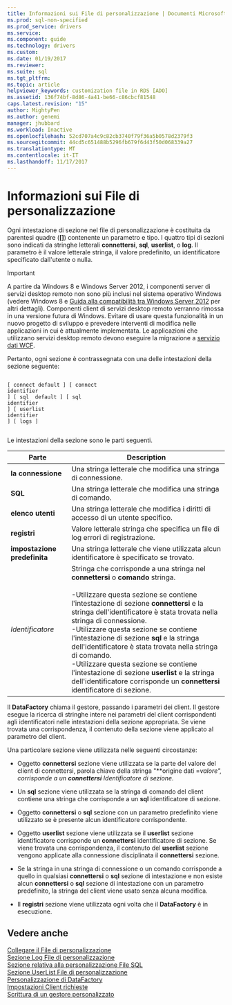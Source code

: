 ```yaml
---
title: Informazioni sui File di personalizzazione | Documenti Microsoft
ms.prod: sql-non-specified
ms.prod_service: drivers
ms.service: 
ms.component: guide
ms.technology: drivers
ms.custom: 
ms.date: 01/19/2017
ms.reviewer: 
ms.suite: sql
ms.tgt_pltfrm: 
ms.topic: article
helpviewer_keywords: customization file in RDS [ADO]
ms.assetid: 136f74bf-8d86-4a41-be66-c86cbcf81548
caps.latest.revision: "15"
author: MightyPen
ms.author: genemi
manager: jhubbard
ms.workload: Inactive
ms.openlocfilehash: 52cd707a4c9c82cb3740f79f36a5b0578d2379f3
ms.sourcegitcommit: 44cd5c651488b5296fb679f6d43f50d068339a27
ms.translationtype: MT
ms.contentlocale: it-IT
ms.lasthandoff: 11/17/2017
---
```

# <a name="understanding-the-customization-file"></a>Informazioni sui File di personalizzazione
Ogni intestazione di sezione nel file di personalizzazione è costituita da parentesi quadre (**[]**) contenente un parametro e tipo. I quattro tipi di sezioni sono indicati da stringhe letterali **connettersi**, **sql**, **userlist**, o **log**. Il parametro è il valore letterale stringa, il valore predefinito, un identificatore specificato dall'utente o nulla.  
  
> [!IMPORTANT]
>  A partire da Windows 8 e Windows Server 2012, i componenti server di servizi desktop remoto non sono più inclusi nel sistema operativo Windows (vedere Windows 8 e [Guida alla compatibilità tra Windows Server 2012](https://www.microsoft.com/en-us/download/details.aspx?id=27416) per altri dettagli). Componenti client di servizi desktop remoto verranno rimossa in una versione futura di Windows. Evitare di usare questa funzionalità in un nuovo progetto di sviluppo e prevedere interventi di modifica nelle applicazioni in cui è attualmente implementata. Le applicazioni che utilizzano servizi desktop remoto devono eseguire la migrazione a [servizio dati WCF](http://go.microsoft.com/fwlink/?LinkId=199565).  
  
 Pertanto, ogni sezione è contrassegnata con una delle intestazioni della sezione seguente:  
  
```  
  
[ connect default ] [ connect    
identifier   
] [ sql  default ] [ sql    
identifier   
] [ userlist    
identifier   
] [ logs ]  
  
```  
  
 Le intestazioni della sezione sono le parti seguenti.  
  
|Parte|Description|  
|----------|-----------------|  
|**la connessione**|Una stringa letterale che modifica una stringa di connessione.|  
|**SQL**|Una stringa letterale che modifica una stringa di comando.|  
|**elenco utenti**|Una stringa letterale che modifica i diritti di accesso di un utente specifico.|  
|**registri**|Valore letterale stringa che specifica un file di log errori di registrazione.|  
|**impostazione predefinita**|Una stringa letterale che viene utilizzata alcun identificatore è specificato se trovato.|  
|*Identificatore*|Stringa che corrisponde a una stringa nel **connettersi** o **comando** stringa.<br /><br /> -Utilizzare questa sezione se contiene l'intestazione di sezione **connettersi** e la stringa dell'identificatore è stata trovata nella stringa di connessione.<br />-Utilizzare questa sezione se contiene l'intestazione di sezione **sql** e la stringa dell'identificatore è stata trovata nella stringa di comando.<br />-Utilizzare questa sezione se contiene l'intestazione di sezione **userlist** e la stringa dell'identificatore corrisponde un **connettersi** identificatore di sezione.|  
  
 Il **DataFactory** chiama il gestore, passando i parametri dei client. Il gestore esegue la ricerca di stringhe intere nei parametri del client corrispondenti agli identificatori nelle intestazioni della sezione appropriata. Se viene trovata una corrispondenza, il contenuto della sezione viene applicato al parametro del client.  
  
 Una particolare sezione viene utilizzata nelle seguenti circostanze:  
  
-   Oggetto **connettersi** sezione viene utilizzata se la parte del valore del client di connettersi, parola chiave della stringa "**origine dati =***valore*", corrisponde a un **connettersi** Identificatore di sezione*.*  
  
-   Un **sql** sezione viene utilizzata se la stringa di comando del client contiene una stringa che corrisponde a un **sql** identificatore di sezione.  
  
-   Oggetto **connettersi** o **sql** sezione con un parametro predefinito viene utilizzato se è presente alcun identificatore corrispondente.  
  
-   Oggetto **userlist** sezione viene utilizzata se il **userlist** sezione identificatore corrisponde un **connettersi** identificatore di sezione. Se viene trovata una corrispondenza, il contenuto del **userlist** sezione vengono applicate alla connessione disciplinata il **connettersi** sezione.  
  
-   Se la stringa in una stringa di connessione o un comando corrisponde a quello in qualsiasi **connettersi** o **sql** sezione di intestazione e non esiste alcun **connettersi** o **sql**  sezione di intestazione con un parametro predefinito, la stringa del client viene usato senza alcuna modifica.  
  
-   Il **registri** sezione viene utilizzata ogni volta che il **DataFactory** è in esecuzione.  
  
## <a name="see-also"></a>Vedere anche  
 [Collegare il File di personalizzazione](../../../ado/guide/remote-data-service/customization-file-connect-section.md)   
 [Sezione Log File di personalizzazione](../../../ado/guide/remote-data-service/customization-file-logs-section.md)   
 [Sezione relativa alla personalizzazione File SQL](../../../ado/guide/remote-data-service/customization-file-sql-section.md)   
 [Sezione UserList File di personalizzazione](../../../ado/guide/remote-data-service/customization-file-userlist-section.md)   
 [Personalizzazione di DataFactory](../../../ado/guide/remote-data-service/datafactory-customization.md)   
 [Impostazioni Client richieste](../../../ado/guide/remote-data-service/required-client-settings.md)   
 [Scrittura di un gestore personalizzato](../../../ado/guide/remote-data-service/writing-your-own-customized-handler.md)




















